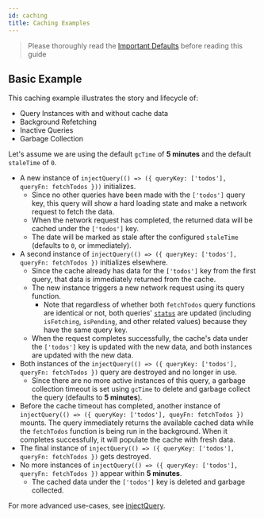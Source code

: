 ```yaml
---
id: caching
title: Caching Examples
---
```


> Please thoroughly read the [Important Defaults](../important-defaults.md) before reading this guide

## Basic Example

This caching example illustrates the story and lifecycle of:

- Query Instances with and without cache data
- Background Refetching
- Inactive Queries
- Garbage Collection

Let's assume we are using the default `gcTime` of **5 minutes** and the default `staleTime` of `0`.

- A new instance of `injectQuery(() => ({ queryKey: ['todos'], queryFn: fetchTodos }))` initializes.
  - Since no other queries have been made with the `['todos']` query key, this query will show a hard loading state and make a network request to fetch the data.
  - When the network request has completed, the returned data will be cached under the `['todos']` key.
  - The date will be marked as stale after the configured `staleTime` (defaults to `0`, or immediately).
- A second instance of `injectQuery(() => ({ queryKey: ['todos'], queryFn: fetchTodos })` initializes elsewhere.
  - Since the cache already has data for the `['todos']` key from the first query, that data is immediately returned from the cache.
  - The new instance triggers a new network request using its query function.
    - Note that regardless of whether both `fetchTodos` query functions are identical or not, both queries' [`status`](../../reference/functions/injectquery.md) are updated (including `isFetching`, `isPending`, and other related values) because they have the same query key.
  - When the request completes successfully, the cache's data under the `['todos']` key is updated with the new data, and both instances are updated with the new data.
- Both instances of the `injectQuery(() => ({ queryKey: ['todos'], queryFn: fetchTodos })` query are destroyed and no longer in use.
  - Since there are no more active instances of this query, a garbage collection timeout is set using `gcTime` to delete and garbage collect the query (defaults to **5 minutes**).
- Before the cache timeout has completed, another instance of `injectQuery(() => ({ queryKey: ['todos'], queyFn: fetchTodos })` mounts. The query immediately returns the available cached data while the `fetchTodos` function is being run in the background. When it completes successfully, it will populate the cache with fresh data.
- The final instance of `injectQuery(() => ({ queryKey: ['todos'], queryFn: fetchTodos })` gets destroyed.
- No more instances of `injectQuery(() => ({ queryKey: ['todos'], queryFn: fetchTodos })` appear within **5 minutes**.
  - The cached data under the `['todos']` key is deleted and garbage collected.

For more advanced use-cases, see [injectQuery](../../reference/functions/injectquery.md).
